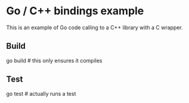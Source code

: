 # Go / C++ bindings example

This is an example of Go code calling to a C++ library with a C wrapper.

## Build

go build  # this only ensures it compiles


## Test

go test  # actually runs a test
